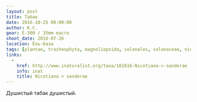 ```yaml
---
layout: post
title: Табак
date: 2016-10-25 00:00:00
author: К.С.
gear: E-300 / 35mm macro
shoot_date: 2016-07-26
location: Ёль-база
tags: [plantae, tracheophyta, magnoliopsida, solanales, solanaceae, nicotiana, nicotiana × sanderae]
links:
  -
    href: http://www.inaturalist.org/taxa/181616-Nicotiana-×-sanderae
    info: inat
    title: Nicotiana × sanderae
---
```


Душистый табак душистый.
